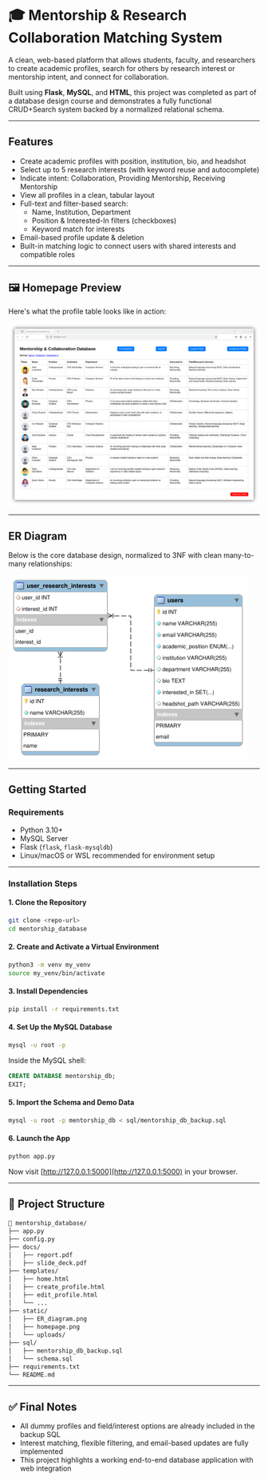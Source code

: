 # 🎓 Mentorship & Research Collaboration Matching System

A clean, web-based platform that allows students, faculty, and researchers to create academic profiles, search for others by research interest or mentorship intent, and connect for collaboration.

Built using **Flask**, **MySQL**, and **HTML**, this project was completed as part of a database design course and demonstrates a fully functional CRUD+Search system backed by a normalized relational schema.

---

## Features

- Create academic profiles with position, institution, bio, and headshot
- Select up to 5 research interests (with keyword reuse and autocomplete)
- Indicate intent: Collaboration, Providing Mentorship, Receiving Mentorship
- View all profiles in a clean, tabular layout
- Full-text and filter-based search:
  - Name, Institution, Department
  - Position & Interested-In filters (checkboxes)
  - Keyword match for interests
- Email-based profile update & deletion
- Built-in matching logic to connect users with shared interests and compatible roles

---

## 🖼️ Homepage Preview

Here's what the profile table looks like in action:

![Homepage Screenshot](static/homepage.png)

---


## ER Diagram

Below is the core database design, normalized to 3NF with clean many-to-many relationships:

![ER Diagram](static/ER_diagram.png)

---

## Getting Started

### Requirements

- Python 3.10+
- MySQL Server
- Flask (`flask`, `flask-mysqldb`)
- Linux/macOS or WSL recommended for environment setup

---

### Installation Steps

#### 1. Clone the Repository
```bash
git clone <repo-url>
cd mentorship_database
```

#### 2. Create and Activate a Virtual Environment
```bash
python3 -m venv my_venv
source my_venv/bin/activate
```

#### 3. Install Dependencies
```bash
pip install -r requirements.txt
```

#### 4. Set Up the MySQL Database
```bash
mysql -u root -p
```
Inside the MySQL shell:
```sql
CREATE DATABASE mentorship_db;
EXIT;
```

#### 5. Import the Schema and Demo Data
```bash
mysql -u root -p mentorship_db < sql/mentorship_db_backup.sql
```

#### 6. Launch the App
```bash
python app.py
```

Now visit [http://127.0.0.1:5000](http://127.0.0.1:5000) in your browser.

---

## 📂 Project Structure

```
📁 mentorship_database/
├── app.py
├── config.py
├── docs/
│   ├── report.pdf
│   ├── slide_deck.pdf
├── templates/
│   ├── home.html
│   ├── create_profile.html
│   ├── edit_profile.html
│   └── ...
├── static/
│   ├── ER_diagram.png
│   ├── homepage.png
│   └── uploads/
├── sql/
│   ├── mentorship_db_backup.sql
│   └── schema.sql
├── requirements.txt
└── README.md
```

---

## ✅ Final Notes

- All dummy profiles and field/interest options are already included in the backup SQL
- Interest matching, flexible filtering, and email-based updates are fully implemented
- This project highlights a working end-to-end database application with web integration


